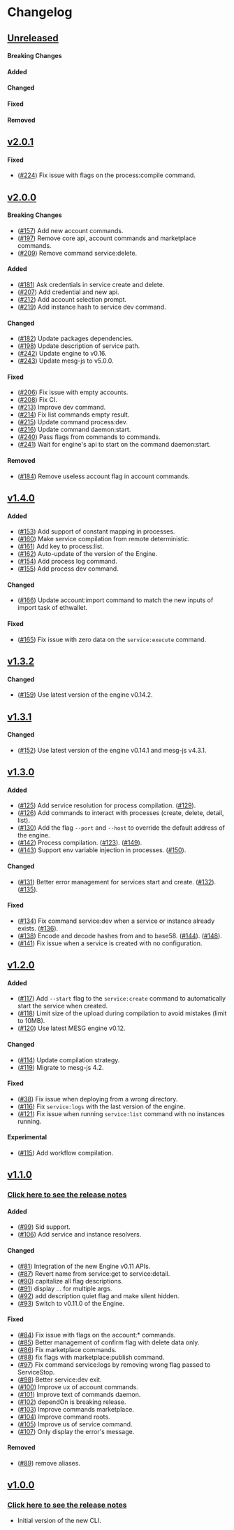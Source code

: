 # Changelog

## [Unreleased](https://github.com/mesg-foundation/cli/compare/master...dev)

#### Breaking Changes
#### Added
#### Changed
#### Fixed
#### Removed


## [v2.0.1](https://github.com/mesg-foundation/cli/releases/tag/v2.0.1)

#### Fixed

- ([#224](https://github.com/mesg-foundation/cli/pull/244)) Fix issue with flags on the process:compile command.

## [v2.0.0](https://github.com/mesg-foundation/cli/releases/tag/v2.0.0)

#### Breaking Changes

- ([#157](https://github.com/mesg-foundation/cli/pull/157)) Add new account commands.
- ([#197](https://github.com/mesg-foundation/cli/pull/197)) Remove core api, account commands and marketplace commands.
- ([#209](https://github.com/mesg-foundation/cli/pull/209)) Remove command service:delete.

#### Added

- ([#181](https://github.com/mesg-foundation/cli/pull/181)) Ask credentials in service create and delete.
- ([#207](https://github.com/mesg-foundation/cli/pull/207)) Add credential and new api.
- ([#212](https://github.com/mesg-foundation/cli/pull/212)) Add account selection prompt.
- ([#219](https://github.com/mesg-foundation/cli/pull/219)) Add instance hash to service dev command.

#### Changed

- ([#182](https://github.com/mesg-foundation/cli/pull/182)) Update packages dependencies.
- ([#198](https://github.com/mesg-foundation/cli/pull/198)) Update description of service path.
- ([#242](https://github.com/mesg-foundation/cli/pull/242)) Update engine to v0.16.
- ([#243](https://github.com/mesg-foundation/cli/pull/243)) Update mesg-js to v5.0.0.

#### Fixed

- ([#206](https://github.com/mesg-foundation/cli/pull/206)) Fix issue with empty accounts.
- ([#208](https://github.com/mesg-foundation/cli/pull/208)) Fix CI.
- ([#213](https://github.com/mesg-foundation/cli/pull/213)) Improve dev command.
- ([#214](https://github.com/mesg-foundation/cli/pull/214)) Fix list commands empty result.
- ([#215](https://github.com/mesg-foundation/cli/pull/215)) Update command process:dev.
- ([#216](https://github.com/mesg-foundation/cli/pull/216)) Update command daemon:start.
- ([#240](https://github.com/mesg-foundation/cli/pull/240)) Pass flags from commands to commands.
- ([#241](https://github.com/mesg-foundation/cli/pull/241)) Wait for engine's api to start on the command daemon:start.

#### Removed

- ([#184](https://github.com/mesg-foundation/cli/pull/184)) Remove useless account flag in account commands.

## [v1.4.0](https://github.com/mesg-foundation/cli/releases/tag/v1.4.0)

#### Added

- ([#153](https://github.com/mesg-foundation/cli/pull/153)) Add support of constant mapping in processes.
- ([#160](https://github.com/mesg-foundation/cli/pull/160)) Make service compilation from remote deterministic.
- ([#161](https://github.com/mesg-foundation/cli/pull/161)) Add key to process:list.
- ([#162](https://github.com/mesg-foundation/cli/pull/162)) Auto-update of the version of the Engine.
- ([#154](https://github.com/mesg-foundation/cli/pull/154)) Add process log command.
- ([#155](https://github.com/mesg-foundation/cli/pull/155)) Add process dev command.

#### Changed

- ([#166](https://github.com/mesg-foundation/cli/pull/166)) Update account:import command to match the new inputs of import task of ethwallet.

#### Fixed

- ([#165](https://github.com/mesg-foundation/cli/pull/165)) Fix issue with zero data on the `service:execute` command.

## [v1.3.2](https://github.com/mesg-foundation/cli/releases/tag/v1.3.2)

#### Changed

- ([#159](https://github.com/mesg-foundation/cli/pull/159)) Use latest version of the engine v0.14.2.

## [v1.3.1](https://github.com/mesg-foundation/cli/releases/tag/v1.3.1)

#### Changed

- ([#152](https://github.com/mesg-foundation/cli/pull/152)) Use latest version of the engine v0.14.1 and mesg-js v4.3.1.

## [v1.3.0](https://github.com/mesg-foundation/cli/releases/tag/v1.3.0)

#### Added

- ([#125](https://github.com/mesg-foundation/cli/pull/125)) Add service resolution for process compilation. ([#129](https://github.com/mesg-foundation/cli/pull/129)).
- ([#126](https://github.com/mesg-foundation/cli/pull/126)) Add commands to interact with processes (create, delete, detail, list).
- ([#130](https://github.com/mesg-foundation/cli/pull/130)) Add the flag `--port` and `--host` to override the default address of the engine.
- ([#142](https://github.com/mesg-foundation/cli/pull/142)) Process compilation. ([#123](https://github.com/mesg-foundation/cli/pull/123)). ([#149](https://github.com/mesg-foundation/cli/pull/149)).
- ([#143](https://github.com/mesg-foundation/cli/pull/143)) Support env variable injection in processes. ([#150](https://github.com/mesg-foundation/cli/pull/150)).

#### Changed

- ([#131](https://github.com/mesg-foundation/cli/pull/131)) Better error management for services start and create. ([#132](https://github.com/mesg-foundation/cli/pull/132)). ([#135](https://github.com/mesg-foundation/cli/pull/135)).

#### Fixed

- ([#134](https://github.com/mesg-foundation/cli/pull/134)) Fix command service:dev when a service or instance already exists. ([#136](https://github.com/mesg-foundation/cli/pull/136)).
- ([#138](https://github.com/mesg-foundation/cli/pull/138)) Encode and decode hashes from and to base58. ([#144](https://github.com/mesg-foundation/cli/pull/144)). ([#148](https://github.com/mesg-foundation/cli/pull/148)).
- ([#141](https://github.com/mesg-foundation/cli/pull/141)) Fix issue when a service is created with no configuration.

## [v1.2.0](https://github.com/mesg-foundation/cli/releases/tag/v1.2.0)

#### Added

- ([#117](https://github.com/mesg-foundation/cli/pull/117)) Add `--start` flag to the `service:create` command to automatically start the service when created.
- ([#118](https://github.com/mesg-foundation/cli/pull/118)) Limit size of the upload during compilation to avoid mistakes (limit to 10MB).
- ([#120](https://github.com/mesg-foundation/cli/pull/120)) Use latest MESG engine v0.12.

#### Changed

- ([#114](https://github.com/mesg-foundation/cli/pull/114)) Update compilation strategy.
- ([#119](https://github.com/mesg-foundation/cli/pull/119)) Migrate to mesg-js 4.2.

#### Fixed

- ([#38](https://github.com/mesg-foundation/cli/issues/38)) Fix issue when deploying from a wrong directory.
- ([#116](https://github.com/mesg-foundation/cli/pull/116)) Fix `service:logs` with the last version of the engine.
- ([#121](https://github.com/mesg-foundation/cli/pull/121)) Fix issue when running `service:list` command with no instances running.

#### Experimental

- ([#115](https://github.com/mesg-foundation/cli/pull/115)) Add workflow compilation.

## [v1.1.0](https://github.com/mesg-foundation/cli/releases/tag/v1.1.0)

### [Click here to see the release notes](https://forum.mesg.com/t/release-notes-of-engine-v0-11-cli-v1-1-and-js-library-v4/339)

#### Added

- ([#99](https://github.com/mesg-foundation/cli/pull/99)) Sid support.
- ([#106](https://github.com/mesg-foundation/cli/pull/106)) Add service and instance resolvers.

#### Changed

- ([#81](https://github.com/mesg-foundation/cli/pull/81)) Integration of the new Engine v0.11 APIs.
- ([#87](https://github.com/mesg-foundation/cli/pull/87)) Revert name from service:get to service:detail.
- ([#90](https://github.com/mesg-foundation/cli/pull/90)) capitalize all flag descriptions.
- ([#91](https://github.com/mesg-foundation/cli/pull/91)) display ... for multiple args.
- ([#92](https://github.com/mesg-foundation/cli/pull/92)) add description quiet flag and make silent hidden.
- ([#93](https://github.com/mesg-foundation/cli/pull/93)) Switch to v0.11.0 of the Engine.

#### Fixed

- ([#84](https://github.com/mesg-foundation/cli/pull/84)) Fix issue with flags on the account:* commands.
- ([#85](https://github.com/mesg-foundation/cli/pull/85)) Better management of confirm flag with delete data only.
- ([#86](https://github.com/mesg-foundation/cli/pull/86)) Fix marketplace commands.
- ([#88](https://github.com/mesg-foundation/cli/pull/88)) fix flags with marketplace:publish command.
- ([#97](https://github.com/mesg-foundation/cli/pull/97)) Fix command service:logs by removing wrong flag passed to ServiceStop.
- ([#98](https://github.com/mesg-foundation/cli/pull/98)) Better service:dev exit.
- ([#100](https://github.com/mesg-foundation/cli/pull/100)) Improve ux of account commands.
- ([#101](https://github.com/mesg-foundation/cli/pull/101)) Improve text of commands daemon.
- ([#102](https://github.com/mesg-foundation/cli/pull/102)) dependOn is breaking release.
- ([#103](https://github.com/mesg-foundation/cli/pull/103)) Improve commands marketplace.
- ([#104](https://github.com/mesg-foundation/cli/pull/104)) Improve command roots.
- ([#105](https://github.com/mesg-foundation/cli/pull/105)) Improve us of service command.
- ([#107](https://github.com/mesg-foundation/cli/pull/107)) Only display the error's message.

#### Removed

- ([#89](https://github.com/mesg-foundation/cli/pull/89)) remove aliases.

## [v1.0.0](https://github.com/mesg-foundation/cli/releases/tag/v1.0.0)

### [Click here to see the release notes](https://forum.mesg.com/t/mesg-engine-v0-10-js-cli-and-js-library-v3-0-0-release-notes/317)
- Initial version of the new CLI.
